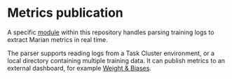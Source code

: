 # Metrics publication

A specific [module](/tracking) within this repository handles parsing training logs to extract Marian metrics in real time.

The parser supports reading logs from a Task Cluster environment, or a local directory containing multiple training data. It can publish metrics to an external dashboard, for example [Weight & Biases](https://wandb.ai/).
